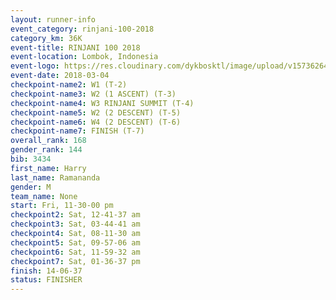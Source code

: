 ```yaml
---
layout: runner-info 
event_category: rinjani-100-2018 
category_km: 36K 
event-title: RINJANI 100 2018 
event-location: Lombok, Indonesia 
event-logo: https://res.cloudinary.com/dykbosktl/image/upload/v1573626435/Logo/Rinjani_eoufbh.png 
event-date: 2018-03-04 
checkpoint-name2: W1 (T-2) 
checkpoint-name3: W2 (1 ASCENT) (T-3) 
checkpoint-name4: W3 RINJANI SUMMIT (T-4) 
checkpoint-name5: W2 (2 DESCENT) (T-5) 
checkpoint-name6: W4 (2 DESCENT) (T-6) 
checkpoint-name7: FINISH (T-7) 
overall_rank: 168
gender_rank: 144
bib: 3434
first_name: Harry
last_name: Ramananda
gender: M
team_name: None
start: Fri, 11-30-00 pm
checkpoint2: Sat, 12-41-37 am
checkpoint3: Sat, 03-44-41 am
checkpoint4: Sat, 08-11-30 am
checkpoint5: Sat, 09-57-06 am
checkpoint6: Sat, 11-59-32 am
checkpoint7: Sat, 01-36-37 pm
finish: 14-06-37
status: FINISHER
---
```

